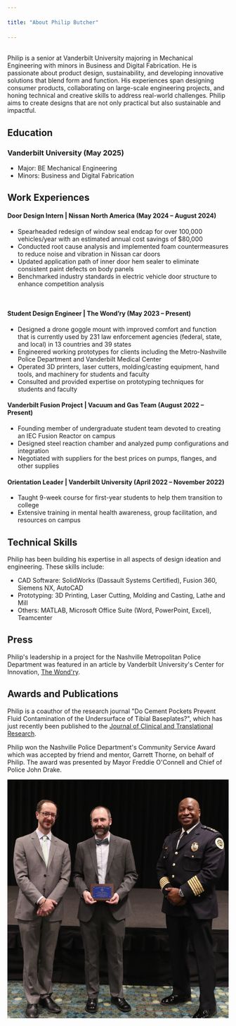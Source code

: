 ```yaml
---

title: "About Philip Butcher"

---
```

<br>
Philip is a senior at Vanderbilt University majoring in Mechanical Engineering with minors in Business and Digital Fabrication. He is passionate about product design, sustainability, and developing innovative solutions that blend form and function. His experiences span designing consumer products, collaborating on large-scale engineering projects, and honing technical and creative skills to address real-world challenges. Philip aims to create designs that are not only practical but also sustainable and impactful.

## Education
### Vanderbilt University (May 2025)
 * Major: BE Mechanical Engineering
 * Minors: Business and Digital Fabrication

## Work Experiences
#### Door Design Intern | Nissan North America (May 2024 – August 2024)
  * Spearheaded redesign of window seal endcap for over 100,000 vehicles/year with an estimated annual cost savings of $80,000
  * Conducted root cause analysis and implemented foam countermeasures to reduce noise and vibration in Nissan car doors
  * Updated application path of inner door hem sealer to eliminate consistent paint defects on body panels
  * Benchmarked industry standards in electric vehicle door structure to enhance competition analysis 

<br>

#### Student Design Engineer | The Wond’ry (May 2023 – Present)
  * Designed a drone goggle mount with improved comfort and function that is currently used by 231 law enforcement agencies (federal, state, and local) in 13 countries and 39 states
  * Engineered working prototypes for clients including the Metro-Nashville Police Department and Vanderbilt Medical Center
  * Operated 3D printers, laser cutters, molding/casting equipment, hand tools, and machinery for students and faculty
  * Consulted and provided expertise on prototyping techniques for students and faculty

    
#### Vanderbilt Fusion Project | Vacuum and Gas Team (August 2022 – Present)
  * Founding member of undergraduate student team devoted to creating an IEC Fusion Reactor on campus
  * Designed steel reaction chamber and analyzed pump configurations and integration
  * Negotiated with suppliers for the best prices on pumps, flanges, and other supplies
    
#### Orientation Leader | Vanderbilt University (April 2022 – November 2022)
  * Taught 9-week course for first-year students to help them transition to college
  * Extensive training in mental health awareness, group facilitation, and resources on campus

## Technical Skills

Philip has been building his expertise in all aspects of design ideation and engineering. These skills include:

* CAD Software: SolidWorks (Dassault Systems Certified), Fusion 360, Siemens NX, AutoCAD
* Prototyping: 3D Printing, Laser Cutting, Molding and Casting, Lathe and Mill
* Others: MATLAB, Microsoft Office Suite (Word, PowerPoint, Excel), Teamcenter

## Press 

Philip's leadership in a project for the Nashville Metropolitan Police Department was featured in an article by Vanderbilt University's Center for Innovation, [The Wond'ry](https://www.vanderbilt.edu/the-wondry/2024/02/06/vanderbilt-student-philip-butchers-groundbreaking-drone-technology-revolutionizes-global-law-enforcement/).

## Awards and Publications

Philip is a coauthor of the research journal "Do Cement Pockets Prevent Fluid Contamination of the Undersurface of Tibial Baseplates?", which has just recently been published to the [Journal of Clinical and Translational Research](https://www.jctres.com/media/filer_public/21/55/21553102-8ab8-4090-bd25-c4bf975f3d22/3_jctr_v10i4_005_-_proof_30_finalized.pdf).


Philip won the Nashville Police Department's Community Service Award which was accepted by friend and mentor, Garrett Thorne, on behalf of Philip. The award was presented by Mayor Freddie O'Connell and Chief of Police John Drake.

<img src="/assets/img/Garrett_Accepting_Award.png" alt="Philip Butcher" style="width:800px;"/>
